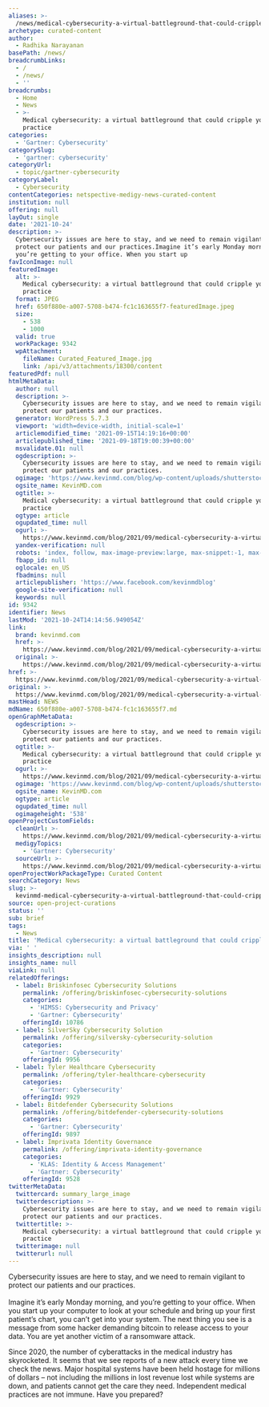 ```yaml
---
aliases: >-
  /news/medical-cybersecurity-a-virtual-battleground-that-could-cripple-your-practice
archetype: curated-content
author:
  - Radhika Narayanan
basePath: /news/
breadcrumbLinks:
  - /
  - /news/
  - ''
breadcrumbs:
  - Home
  - News
  - >-
    Medical cybersecurity: a virtual battleground that could cripple your
    practice
categories:
  - 'Gartner: Cybersecurity'
categorySlug:
  - 'gartner: cybersecurity'
categoryUrl:
  - topic/gartner-cybersecurity
categoryLabel:
  - Cybersecurity
contentCategories: netspective-medigy-news-curated-content
institution: null
offering: null
layOut: single
date: '2021-10-24'
description: >-
  Cybersecurity issues are here to stay, and we need to remain vigilant to
  protect our patients and our practices.Imagine it’s early Monday morning, and
  you’re getting to your office. When you start up 
favIconImage: null
featuredImage:
  alt: >-
    Medical cybersecurity: a virtual battleground that could cripple your
    practice
  format: JPEG
  href: 650f880e-a007-5708-b474-fc1c163655f7-featuredImage.jpeg
  size:
    - 538
    - 1000
  valid: true
  workPackage: 9342
  wpAttachment:
    fileName: Curated_Featured_Image.jpg
    link: /api/v3/attachments/18300/content
featuredPdf: null
htmlMetaData:
  author: null
  description: >-
    Cybersecurity issues are here to stay, and we need to remain vigilant to
    protect our patients and our practices.
  generator: WordPress 5.7.3
  viewport: 'width=device-width, initial-scale=1'
  articlemodified_time: '2021-09-15T14:19:16+00:00'
  articlepublished_time: '2021-09-18T19:00:39+00:00'
  msvalidate.01: null
  ogdescription: >-
    Cybersecurity issues are here to stay, and we need to remain vigilant to
    protect our patients and our practices.
  ogimage: 'https://www.kevinmd.com/blog/wp-content/uploads/shutterstock_1907935459.jpg'
  ogsite_name: KevinMD.com
  ogtitle: >-
    Medical cybersecurity: a virtual battleground that could cripple your
    practice
  ogtype: article
  ogupdated_time: null
  ogurl: >-
    https://www.kevinmd.com/blog/2021/09/medical-cybersecurity-a-virtual-battleground-that-could-cripple-your-practice.html
  yandex-verification: null
  robots: 'index, follow, max-image-preview:large, max-snippet:-1, max-video-preview:-1'
  fbapp_id: null
  oglocale: en_US
  fbadmins: null
  articlepublisher: 'https://www.facebook.com/kevinmdblog'
  google-site-verification: null
  keywords: null
id: 9342
identifier: News
lastMod: '2021-10-24T14:14:56.949054Z'
link:
  brand: kevinmd.com
  href: >-
    https://www.kevinmd.com/blog/2021/09/medical-cybersecurity-a-virtual-battleground-that-could-cripple-your-practice.html
  original: >-
    https://www.kevinmd.com/blog/2021/09/medical-cybersecurity-a-virtual-battleground-that-could-cripple-your-practice.html
href: >-
  https://www.kevinmd.com/blog/2021/09/medical-cybersecurity-a-virtual-battleground-that-could-cripple-your-practice.html
original: >-
  https://www.kevinmd.com/blog/2021/09/medical-cybersecurity-a-virtual-battleground-that-could-cripple-your-practice.html
mastHead: NEWS
mdName: 650f880e-a007-5708-b474-fc1c163655f7.md
openGraphMetaData:
  ogdescription: >-
    Cybersecurity issues are here to stay, and we need to remain vigilant to
    protect our patients and our practices.
  ogtitle: >-
    Medical cybersecurity: a virtual battleground that could cripple your
    practice
  ogurl: >-
    https://www.kevinmd.com/blog/2021/09/medical-cybersecurity-a-virtual-battleground-that-could-cripple-your-practice.html
  ogimage: 'https://www.kevinmd.com/blog/wp-content/uploads/shutterstock_1907935459.jpg'
  ogsite_name: KevinMD.com
  ogtype: article
  ogupdated_time: null
  ogimageheight: '538'
openProjectCustomFields:
  cleanUrl: >-
    https://www.kevinmd.com/blog/2021/09/medical-cybersecurity-a-virtual-battleground-that-could-cripple-your-practice.html
  medigyTopics:
    - 'Gartner: Cybersecurity'
  sourceUrl: >-
    https://www.kevinmd.com/blog/2021/09/medical-cybersecurity-a-virtual-battleground-that-could-cripple-your-practice.html
openProjectWorkPackageType: Curated Content
searchCategory: News
slug: >-
  kevinmd-medical-cybersecurity-a-virtual-battleground-that-could-cripple-your-practice
source: open-project-curations
status: ''
sub: brief
tags:
  - News
title: 'Medical cybersecurity: a virtual battleground that could cripple your practice'
via: ' '
insights_description: null
insights_name: null
viaLink: null
relatedOfferings:
  - label: Briskinfosec Cybersecurity Solutions
    permalink: /offering/briskinfosec-cybersecurity-solutions
    categories:
      - 'HIMSS: Cybersecurity and Privacy'
      - 'Gartner: Cybersecurity'
    offeringId: 10786
  - label: SilverSky Cybersecurity Solution
    permalink: /offering/silversky-cybersecurity-solution
    categories:
      - 'Gartner: Cybersecurity'
    offeringId: 9956
  - label: Tyler Healthcare Cybersecurity
    permalink: /offering/tyler-healthcare-cybersecurity
    categories:
      - 'Gartner: Cybersecurity'
    offeringId: 9929
  - label: Bitdefender Cybersecurity Solutions
    permalink: /offering/bitdefender-cybersecurity-solutions
    categories:
      - 'Gartner: Cybersecurity'
    offeringId: 9897
  - label: Imprivata Identity Governance
    permalink: /offering/imprivata-identity-governance
    categories:
      - 'KLAS: Identity & Access Management'
      - 'Gartner: Cybersecurity'
    offeringId: 9528
twitterMetaData:
  twittercard: summary_large_image
  twitterdescription: >-
    Cybersecurity issues are here to stay, and we need to remain vigilant to
    protect our patients and our practices.
  twittertitle: >-
    Medical cybersecurity: a virtual battleground that could cripple your
    practice
  twitterimage: null
  twitterurl: null
---
```

<p>Cybersecurity issues are here to stay, and we need to remain vigilant to protect our patients and our practices.<br><br>Imagine it’s early Monday morning, and you’re getting to your office. When you start up your computer to look at your schedule and bring up your first patient’s chart, you can’t get into your system. The next thing you see is a message from some hacker demanding bitcoin to release access to your data. You are yet another victim of a ransomware attack.</p><p>Since 2020, the number of cyberattacks in the medical industry has skyrocketed. It seems that we see reports of a new attack every time we check the news. Major hospital systems have been held hostage for millions of dollars – not including the millions in lost revenue lost while systems are down, and patients cannot get the care they need. Independent medical practices are not immune. Have you prepared?</p>
